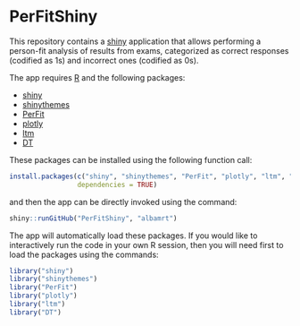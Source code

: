 # PerFitShiny
This repository contains a [shiny](http://shiny.rstudio.com/) application that allows performing a person-fit analysis of results from exams, categorized as correct responses (codified as 1s) and incorrect ones (codified as 0s).

The app requires [R](http://cran.r-project.org/) and the following packages:
* [shiny](http://cran.r-project.org/package=shiny) 
* [shinythemes](https://cran.r-project.org/package=shinythemes)
* [PerFit](https://cran.r-project.org/package=PerFit)
* [plotly](https://cran.r-project.org/package=plotly)
* [ltm](https://cran.r-project.org/package=ltm)
* [DT](https://cran.r-project.org/package=DT)

These packages can be installed using the following function call:
```r
install.packages(c("shiny", "shinythemes", "PerFit", "plotly", "ltm", "DT"), 
                 dependencies = TRUE)
```
and then the app can be directly invoked using the command:
```R
shiny::runGitHub("PerFitShiny", "albamrt")
```
The app will automatically load these packages. If you would like to interactively run the code in your own R session, then you 
will need first to load the packages using the commands:
```r
library("shiny")
library("shinythemes")
library("PerFit")
library("plotly")
library("ltm")
library("DT")
```
